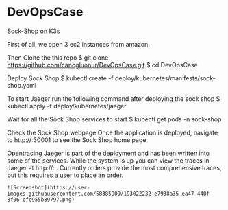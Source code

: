 # DevOpsCase


Sock-Shop on K3s

First of all, we open 3 ec2 ​​instances from amazon.

Then Clone the this repo
$ git clone https://github.com/canogluonur/DevOpsCase.git
$ cd DevOpsCase

Deploy Sock Shop
$ kubectl create -f deploy/kubernetes/manifests/sock-shop.yaml

To start Jaeger run the following command after deploying the sock shop
$ kubectl apply -f deploy/kubernetes/jaeger

Wait for all the Sock Shop services to start
$ kubectl get pods -n sock-shop

Check the Sock Shop webpage
Once the application is deployed, navigate to http://<your-cluster-ip>:30001 to see the Sock Shop home page.

Opentracing
Jaeger is part of the deployment and has been written into some of the services. While the system is up you can view the traces in Jaeger at http://<your-cluster-ip>:<jaeger-nodePort> . Currently orders provide the most comprehensive traces, but this requires a user to place an order.

```
![Screenshot](https://user-images.githubusercontent.com/58385909/193022232-e7938a35-ea47-440f-8f06-cfc955b89797.png)

```
